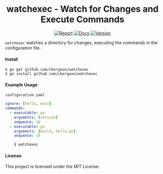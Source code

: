 <h1 align="center">watchexec - Watch for Changes and Execute Commands</h1>
<p align="center">
<a href="https://goreportcard.com/report/github.com/cbergoon/watchexec"><img src="https://goreportcard.com/badge/github.com/cbergoon/watchexec?1=1" alt="Report"></a>
<a href="https://godoc.org/github.com/cbergoon/watchexec"><img src="https://img.shields.io/badge/godoc-reference-brightgreen.svg" alt="Docs"></a>
<a href="#"><img src="https://img.shields.io/badge/version-0.1.0-brightgreen.svg" alt="Version"></a>
</p>

```watchexec``` watches a directory for changes, executing the commands in the configuration file. 

#### Install
```
$ go get github.com/cbergoon/watchexec
$ go install github.com/cbergoon/watchexec
```

#### Example Usage
`configuration.yaml`
```yaml
ignore: [hello, main]
commands:
  - executable: go
    arguments: [version]
    sequence: 10
  - executable: go
    arguments: [build, hello.go]
    sequence: 10
```

```sh
    $ watchexec
```
#### License
This project is licensed under the MIT License.